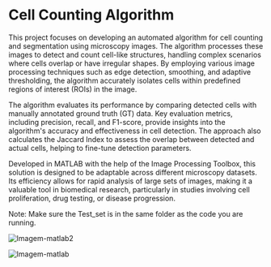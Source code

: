 # Cell Counting Algorithm
This project focuses on developing an automated algorithm for cell counting and segmentation using microscopy images. The algorithm processes these images to detect and count cell-like structures, handling complex scenarios where cells overlap or have irregular shapes. By employing various image processing techniques such as edge detection, smoothing, and adaptive thresholding, the algorithm accurately isolates cells within predefined regions of interest (ROIs) in the image.

The algorithm evaluates its performance by comparing detected cells with manually annotated ground truth (GT) data. Key evaluation metrics, including precision, recall, and F1-score, provide insights into the algorithm's accuracy and effectiveness in cell detection. The approach also calculates the Jaccard Index to assess the overlap between detected and actual cells, helping to fine-tune detection parameters.

Developed in MATLAB with the help of the Image Processing Toolbox, this solution is designed to be adaptable across different microscopy datasets. Its efficiency allows for rapid analysis of large sets of images, making it a valuable tool in biomedical research, particularly in studies involving cell proliferation, drug testing, or disease progression.

Note: Make sure the Test_set is in the same folder as the code you are running.
                                                                                                                                                                                                                                                                                                                                                                 


![Imagem-matlab2](https://github.com/user-attachments/assets/b819a0d7-7959-40e2-bab1-84691e6936be)


                                                                                                                                                                                                                                                                                                                                                                     

![Imagem-matlab](https://github.com/user-attachments/assets/969dde27-d20d-4d9b-9034-24549af76905)
